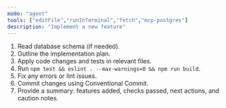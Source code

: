 ```yaml
---
mode: "agent"
tools: ["editFile","runInTerminal","fetch","mcp-postgres"]
description: "Implement a new feature"
---
```


1. Read database schema (if needed).
2. Outline the implementation plan.
3. Apply code changes and tests in relevant files.
4. Run `npm test && eslint . --max-warnings=0 && npm run build`.
5. Fix any errors or lint issues.
6. Commit changes using Conventional Commit.
7. Provide a summary: features added, checks passed, next actions, and caution notes.
